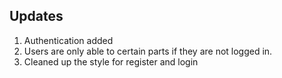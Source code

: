 ## Updates

1. Authentication added
2. Users are only able to certain parts if they are not logged in.
3. Cleaned up the style for register and login

    